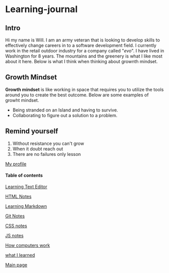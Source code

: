 # Learning-journal

## Intro

Hi my name is Will. I am an army veteran that is looking to develop skills to effectively change careers in to a software development field. I currently work in the retail outdoor industry for a company called "*evo*". I have lived in Washington for 8 years. The mountains and the greenery is what I like most about it here. Below is what I think when thinking about grownth mindset.

## Growth Mindset

**Growth mindset** is like working in space that requires you to utilize the tools around you to create the best outcome. Below are some examples of growht mindset.

* Being stranded on an Island and having to survive.
* Collaborating to figure out a solution to a problem.

## Remind yourself
1. Without resistance you can't grow
1. When it doubt reach out
1. There are no failures only lesson

[My profile](https://github.com/will-ing)

#### Table of contents
[Learning Text Editor](https://will-ing.github.io/learning-journal/learn-text-editor)

[HTML Notes](https://will-ing.github.io/learning-journal/html-notes)

[Learning Markdown](https://will-ing.github.io/learning-journal/learning-markdown)

[Git Notes](https://will-ing.github.io/learning-journal/git-notes)

[CSS notes](https://will-ing.github.io/learning-journal/css-notes)

[JS notes](https://will-ing.github.io/learning-journal/js-notes)

[How computers work](https://will-ing.github.io/learning-journal/howcmpwrk)

[what I learned](https://will-ing.github.io/learning-journal/what-i-learned)

[Main page](https://will-ing.github.io/learning-journal/)

